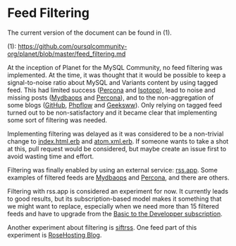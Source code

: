 # Feed Filtering

The current version of the document can be found in (1).

(1): https://github.com/oursqlcommunity-org/planet/blob/master/feed_filtering.md

At the inception of Planet for the MySQL Community, no feed filtering was implemented.
At the time, it was thought that it would be possible to keep a signal-to-noise ratio
about MySQL and Variants content by using tagged feed.  This had limited success
([Percona](https://github.com/oursqlcommunity-org/planet/issues/6) and
[Isotopp](https://github.com/oursqlcommunity-org/planet/issues/48)),
lead to noise and missing posts
([Mydbaops](https://github.com/oursqlcommunity-org/planet/issues/70) and
[Percona](https://github.com/oursqlcommunity-org/planet/issues/68)),
and to the non-aggregation of some blogs 
([GitHub](https://github.com/oursqlcommunity-org/planet/issues/7),
[Phpflow](https://github.com/oursqlcommunity-org/planet/issues/9) and 
[Geeksww](https://github.com/oursqlcommunity-org/planet/issues/66)).
Only relying on tagged feed turned out to be non-satisfactory and it became clear that
implementing some sort of filtering was needed.

Implementing filtering was delayed as it was considered to be a non-trivial
change to
[index.html.erb](https://github.com/oursqlcommunity-org/planet/blob/master/template/index.html.erb)
and [atom.xml.erb](https://github.com/oursqlcommunity-org/planet/blob/master/template/atom.xml.erb).
If someone wants to take a shot at this, pull request would be considered,
but maybe create an issue first to avoid wasting time and effort.

Filtering was finally enabled by using an external service:
[rss.app](https://rss.app/).  Some examples of filtered feeds are 
[Mydbaops](https://github.com/oursqlcommunity-org/planet/commit/79362749ad88b1f00fc9c3398d4ded0f36b2aac9)
and [Percona](https://github.com/oursqlcommunity-org/planet/commit/7b6e80760854e27c4d6746c495433713ea8c0a94),
and there are others.

Filtering with rss.app is considered an experiment for now.  It currently
leads to good results, but its subscription-based model makes it something
that we might want to replace, especially when we need more
than 15 filtered feeds and have to upgrade from the [Basic to the Developper
subscription](https://rss.app/plans).

Another experiment about filtering is [siftrss](https://siftrss.com/).  One
feed part of this experiment is [RoseHosting Blog](https://github.com/oursqlcommunity-org/planet/commit/bfb7bc05fc4a5e23df7bf4f613d9ca7043f5f516).
